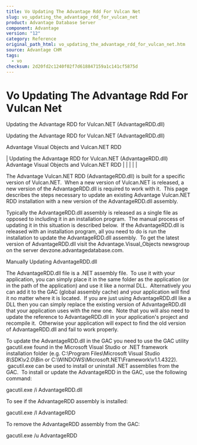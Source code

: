 ```yaml
---
title: Vo Updating The Advantage Rdd For Vulcan Net
slug: vo_updating_the_advantage_rdd_for_vulcan_net
product: Advantage Database Server
component: Advantage
version: "12"
category: Reference
original_path_html: vo_updating_the_advantage_rdd_for_vulcan_net.htm
source: Advantage CHM
tags:
  - vo
checksum: 2d20fd2c1240f02f7d618847159a1c141cf5875d
---
```


# Vo Updating The Advantage Rdd For Vulcan Net

Updating the Advantage RDD for Vulcan.NET (AdvantageRDD.dll)

Updating the Advantage RDD for Vulcan.NET (AdvantageRDD.dll)

Advantage Visual Objects and Vulcan.NET RDD

| Updating the Advantage RDD for Vulcan.NET (AdvantageRDD.dll)  Advantage Visual Objects and Vulcan.NET RDD |  |  |  |  |

The Advantage Vulcan.NET RDD (AdvantageRDD.dll) is built for a specific version of Vulcan.NET.  When a new version of Vulcan.NET is released, a new version of the AdvantageRDD.dll is required to work with it.  This page describes the steps necessary to update an existing Advantage Vulcan.NET RDD installation with a new version of the AdvantageRDD.dll assembly.

Typically the AdvantageRDD.dll assembly is released as a single file as opposed to including it in an installation program.  The manual process of updating it in this situation is described below.  If the AdvantageRDD.dll is released with an installation program, all you need to do is run the installation to update the AdvantageRDD.dll assembly.  To get the latest version of AdvantageRDD.dll visit the Advantage.Visual\_Objects newsgroup on the server devzone.advantagedatabase.com.

Manually Updating AdvantageRDD.dll

The AdvantageRDD.dll file is a .NET assembly file.  To use it with your application, you can simply place it in the same folder as the application (or in the path of the application) and use it like a normal DLL.  Alternatively you can add it to the GAC (global assembly cache) and your application will find it no matter where it is located.  If you are just using AdvantageRDD.dll like a DLL then you can simply replace the existing version of AdvantageRDD.dll that your application uses with the new one.  Note that you will also need to update the reference to AdvantageRDD.dll in your application's project and recompile it.  Otherwise your application will expect to find the old version of AdvantageRDD.dll and fail to work properly.

To update the AdvantageRDD.dll in the GAC you need to use the GAC utility gacutil.exe found in the Microsoft Visual Studio or .NET framework installation folder (e.g. C:\Program Files\Microsoft Visual Studio 8\SDK\v2.0\Bin or C:\WINDOWS\Microsoft.NET\Framework\v1.1.4322).  gacutil.exe can be used to install or uninstall .NET assemblies from the GAC.  To install or update the AdvantageRDD in the GAC, use the following command:

gacutil.exe /i AdvantageRDD.dll

To see if the AdvantageRDD assembly is installed:

gacutil.exe /l AdvantageRDD

To remove the AdvantageRDD assembly from the GAC:

gacutil.exe /u AdvantageRDD
